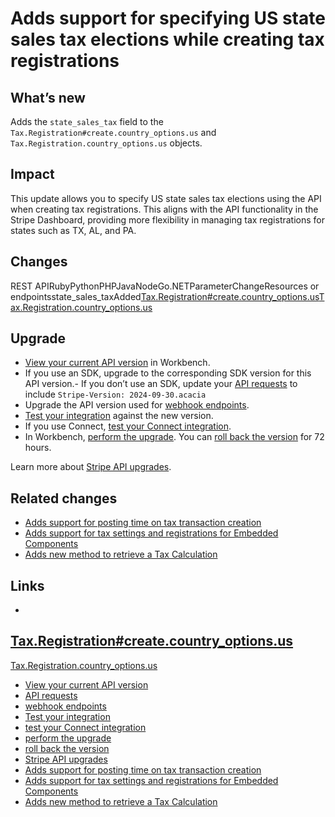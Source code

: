 # Adds support for specifying US state sales tax elections while creating tax registrations

## What’s new

Adds the `state_sales_tax` field to the
`Tax.Registration#create.country_options.us` and
`Tax.Registration.country_options.us` objects.

## Impact

This update allows you to specify US state sales tax elections using the API
when creating tax registrations. This aligns with the API functionality in the
Stripe Dashboard, providing more flexibility in managing tax registrations for
states such as TX, AL, and PA.

## Changes

REST APIRubyPythonPHPJavaNodeGo.NETParameterChangeResources or
endpointsstate_sales_taxAdded[Tax.Registration#create.country_options.us](https://docs.stripe.com/api/tax/registrations/create#tax_registration_create-country_options-us)[Tax.Registration.country_options.us](https://docs.stripe.com/api/tax/registrations/object#tax_registration_object-country_options-us)
## Upgrade

- [View your current API
version](https://docs.stripe.com/upgrades#view-your-api-version-and-the-latest-available-upgrade-in-workbench)
in Workbench.
- If you use an SDK, upgrade to the corresponding SDK version for this API
version.- If you don’t use an SDK, update your [API
requests](https://docs.stripe.com/api/versioning) to include `Stripe-Version:
2024-09-30.acacia`
- Upgrade the API version used for [webhook
endpoints](https://docs.stripe.com/webhooks/versioning).
- [Test your integration](https://docs.stripe.com/testing) against the new
version.
- If you use Connect, [test your Connect
integration](https://docs.stripe.com/connect/testing).
- In Workbench, [perform the
upgrade](https://docs.stripe.com/upgrades#perform-the-upgrade). You can [roll
back the version](https://docs.stripe.com/upgrades#roll-back-your-api-version)
for 72 hours.

Learn more about [Stripe API upgrades](https://docs.stripe.com/upgrades).

## Related changes

- [Adds support for posting time on tax transaction
creation](https://docs.stripe.com/changelog/acacia/2024-09-30/tax-posting-time-on-creation)
- [Adds support for tax settings and registrations for Embedded
Components](https://docs.stripe.com/changelog/acacia/2024-09-30/tax-registrations-settings-embedded-components)
- [Adds new method to retrieve a Tax
Calculation](https://docs.stripe.com/changelog/acacia/2024-09-30/retrieves-tax-calculation-api)

## Links

-
[Tax.Registration#create.country_options.us](https://docs.stripe.com/api/tax/registrations/create#tax_registration_create-country_options-us)
-
[Tax.Registration.country_options.us](https://docs.stripe.com/api/tax/registrations/object#tax_registration_object-country_options-us)
- [View your current API
version](https://docs.stripe.com/upgrades#view-your-api-version-and-the-latest-available-upgrade-in-workbench)
- [API requests](https://docs.stripe.com/api/versioning)
- [webhook endpoints](https://docs.stripe.com/webhooks/versioning)
- [Test your integration](https://docs.stripe.com/testing)
- [test your Connect integration](https://docs.stripe.com/connect/testing)
- [perform the upgrade](https://docs.stripe.com/upgrades#perform-the-upgrade)
- [roll back the
version](https://docs.stripe.com/upgrades#roll-back-your-api-version)
- [Stripe API upgrades](https://docs.stripe.com/upgrades)
- [Adds support for posting time on tax transaction
creation](https://docs.stripe.com/changelog/acacia/2024-09-30/tax-posting-time-on-creation)
- [Adds support for tax settings and registrations for Embedded
Components](https://docs.stripe.com/changelog/acacia/2024-09-30/tax-registrations-settings-embedded-components)
- [Adds new method to retrieve a Tax
Calculation](https://docs.stripe.com/changelog/acacia/2024-09-30/retrieves-tax-calculation-api)